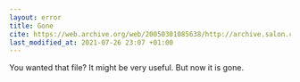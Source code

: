 ```yaml
---
layout: error
title: Gone
cite: https://web.archive.org/web/20050301085638/http://archive.salon.com/21st/chal/1998/02/10chal2.html
last_modified_at: 2021-07-26 23:07 +01:00
---
```


You wanted that file?
It might be very useful.
But now it is gone.
